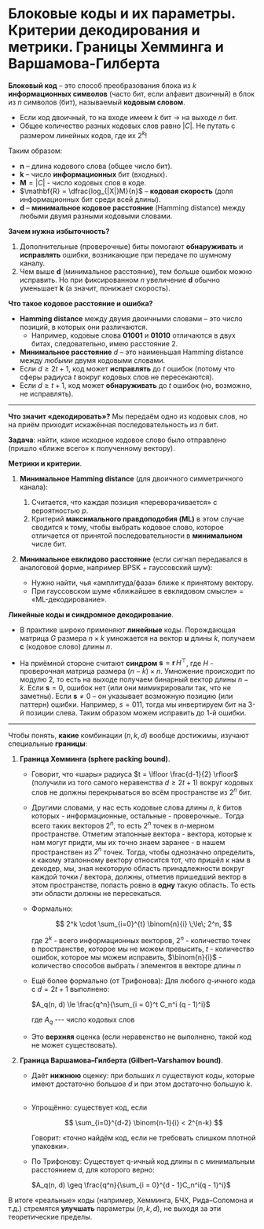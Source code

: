 # Блоковые коды и их параметры. Критерии декодирования и метрики. Границы Хемминга и Варшамова-Гилберта

**Блоковый код** – это способ преобразования блока из $k$ **информационных символов** (часто бит, если алфавит двоичный) в блок из $n$ символов (бит), называемый **кодовым словом**.

* Если код двоичный, то на входе имеем $k$ бит $\rightarrow$ на выходе $n$ бит.
* Общее количество разных кодовых слов равно $|C|$. Не путать с размером линейных кодов, где их $2^k$!

Таким образом:

* $\mathbf{n}$ – длина кодового слова (общее число бит).
* $\mathbf{k}$ – число **информационных** бит (входных).
* $\mathbf{M} = |C|$ - число кодовых слов в коде.
* $\mathbf{R} = \dfrac{log_{|X|}M}{n}$ – **кодовая скорость** (доля информационных бит среди всей длины).
* $\mathbf{d}$ – **минимальное кодовое расстояние** (Hamming distance) между любыми двумя разными кодовыми словами.

**Зачем нужна избыточность?**

1. Дополнительные (проверочные) биты помогают **обнаруживать** и **исправлять** ошибки, возникающие при передаче по шумному каналу.
2. Чем выше $\mathbf{d}$ (минимальное расстояние), тем больше ошибок можно исправить. Но при фиксированном $n$ увеличение $\mathbf{d}$ обычно уменьшает $\mathbf{k}$ (а значит, понижает скорость).

**Что такое кодовое расстояние и ошибка?**

* **Hamming distance** между двумя двоичными словами – это число позиций, в которых они различаются.
  * Например, кодовые слова **01001** и **01010** отличаются в двух битах, следовательно, имею расстояние 2.
* **Минимальное расстояние** $d$ – это наименьшая Hamming distance между *любыми* двумя кодовыми словами.
* Если $d \geqslant 2t + 1$, код может **исправлять** до $t$ ошибок (потому что сферы радиуса $t$ вокруг кодовых слов не пересекаются).
* Если $d \geqslant t + 1$, код может **обнаруживать** до $t$ ошибок (но, возможно, не исправлять).

---

**Что значит «декодировать»?** Мы передаём одно из кодовых слов, но на приём приходит искажённая последовательность из $n$ бит.

**Задача**: найти, какое исходное кодовое слово было отправлено (пришло «ближе всего» к полученному вектору).

**Метрики и критерии**.

1. **Минимальное Hamming distance** (для двоичного симметричного канала):
   1. Считается, что каждая позиция «переворачивается» с вероятностью $p$.
   2. Критерий **максимального правдоподобия (ML)** в этом случае сводится к тому, чтобы выбрать кодовое слово, которое отличается от принятой последовательности в **минимальном** числе бит.

2. **Минимальное евклидово расстояние** (если сигнал передавался в аналоговой форме, например BPSK + гауссовский шум):
   * Нужно найти, чья «амплитуда/фаза» ближе к принятому вектору.
   * При гауссовском шуме «ближайшее в евклидовом смысле» = «ML-декодирование».

**Линейные коды и синдромное декодирование**.

* В практике широко применяют **линейные** коды. Порождающая матрица $G$ размера $n \times k$ умножается на вектор $\mathbf{u}$ длины $k$, получаем $\mathbf{c}$ (кодовое слово) длины $n$.

* На приёмной стороне считают **синдром** $\mathbf{s} = \mathbf{r}\,H^\top$, где $H$ - проверочная матрица размера $(n - k) \times n$. Умножение происходит по модулю 2, то есть на выходе получаем бинарный вектор длины $n - k$. Если $\mathbf{s} = 0$, ошибок нет (или они мимикрировали так, что не заметны). Если $\mathbf{s}\neq 0$ – он указывает возможную позицию (или паттерн) ошибки. Например, $s = 011$, тогда мы инвертируем бит на 3-й позиции слева. Таким образом можем исправить до 1-й ошибки.

---

Чтобы понять, **какие** комбинации $(n,k,d)$ вообще достижимы, изучают специальные **границы**:

1. **Граница Хемминга (sphere packing bound)**.
   * Говорит, что «шары» радиуса $t = \lfloor \frac{d-1}{2} \rfloor$ (получили из того самого неравенства $d \ge 2t + 1$) вокруг кодовых слов не должны перекрываться во всём пространстве из $2^n$ бит.
   * Другими словами, у нас есть кодовые слова длины $n$, $k$ битов которых - информационные, остальные - проверочные.. Тогда всего таких векторов $2^n$, то есть $2^n$ точек в $n$-мерном пространстве. Отметим эталонные вектора - вектора, которые к нам могут придти, мы их точно знаем заранее - в нашем пространствен из $2^n$ точек. Тогда, чтобы однозначно определить, к какому эталонному вектору относится тот, что пришёл к нам в декодер, мы, зная некоторую область принадлежности вокруг каждой точки / вектора, должны, отметив пришедший вектор в этом пространстве, попасть ровно в **одну** такую область. То есть эти области должны не пересекаться.

   * Формально:

        $$ 2^k \cdot \sum_{i=0}^{t} \binom{n}{i} \;\le\; 2^n, $$

        где $2^k$ - всего информационных векторов, $2^n$ - количество точек в пространстве, которое мы не можем превысить, $t$ - количество ошибок, которое мы можем исправить, $\binom{n}{i}$ - количество способов выбрать $i$ элементов в векторе длины $n$
   * Ещё более формально (от Трифонова):
      Для любого $q$-ичного кода с $d = 2 t + 1$ выполнено:

      $A_q(n, d) \le \frac{q^n}{\sum_{i = 0}^t C_n^i (q - 1)^i}$

      где $A_q$ --- число кодовых слов
   * Это **верхняя** оценка (если неравенство не выполнено, такой код не может существовать).

2. **Граница Варшамова–Гилберта (Gilbert–Varshamov bound)**.

   * Даёт **нижнюю** оценку: при больших $n$ существуют коды, которые имеют достаточно большое $d$ и при этом достаточно большую $k$.  

   * Упрощённо: существует код, если

        $$ \sum_{i=0}^{d-2} \binom{n-1}{i} < 2^{n-k} $$

        Говорит: «точно найдём код, если не требовать слишком плотной упаковки».
   * По Трифонову: 
      Существует q-ичный код длины n с минимальным расстоянием d, для которого верно:

      $A_q(n, d) \geq \frac{q^n}{\sum_{i = 0}^{d - 1}C_n^i(q - 1)^i}$
      
В итоге «реальные» коды (например, Хемминга, БЧХ, Рида–Соломона и т.д.) стремятся **улучшать** параметры $(n, k, d)$, не выходя за эти теоретические пределы.
